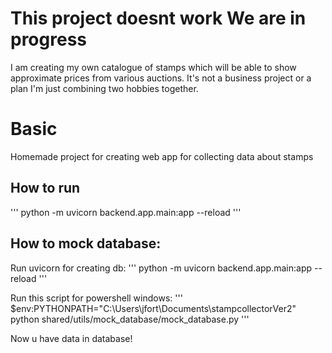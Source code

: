 # This project doesnt work We are in progress
I am creating my own catalogue of stamps which will be able to show approximate prices from various auctions.
It's not a business project or a plan I'm just combining two hobbies together.

# Basic
Homemade project for creating web app for collecting data about stamps

## How to run
''' python -m uvicorn backend.app.main:app --reload '''

## How to mock database:
Run uvicorn for creating db:
''' python -m uvicorn backend.app.main:app --reload '''

Run this script for powershell windows:
'''
$env:PYTHONPATH="C:\Users\jfort\Documents\stampcollectorVer2"
python shared/utils/mock_database/mock_database.py
'''

Now u have data in database!
